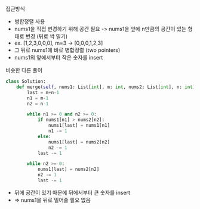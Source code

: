 ​접근방식

- 병합정렬 사용
- nums1을 직접 변경하기 위해 공간 필요 -> nums1을 앞에 n만큼의 공간이 있는 형태로 변경 (뒤로 싹 밀기)
- ex. [1,2,3,0,0,0], m=3 -> [0,0,0,1,2,3]
- 그 뒤로 nums1에 바로 병합정렬 (two pointers)
- nums1의 앞에서부터 작은 숫자를 insert

비슷한 다른 풀이

```py
class Solution:
    def merge(self, nums1: List[int], m: int, nums2: List[int], n: int) -> None:
        last = m+n-1
        n1 = m-1
        n2 = n-1

        while n1 >= 0 and n2 >= 0:
            if nums1[n1] > nums2[n2]:
                nums1[last] = nums1[n1]
                n1 -= 1
            else:
                nums1[last] = nums2[n2]
                n2 -= 1
            last -= 1

        while n2 >= 0:
            nums1[last] = nums2[n2]
            n2 -= 1
            last -= 1
```

- 뒤에 공간이 있기 때문에 뒤에서부터 큰 숫자를 insert
- => nums1을 뒤로 밀어줄 필요 없음
